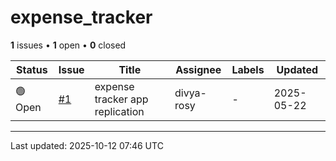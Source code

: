# expense_tracker

**1** issues • **1** open • **0** closed

<div class="github-issue-table-container">
<table class="github-issue-table">
<thead>
<tr>
<th>Status</th>
<th>Issue</th>
<th>Title</th>
<th>Assignee</th>
<th>Labels</th>
<th>Updated</th>
</tr>
</thead>
<tbody>
<tr><td>🟢 Open</td><td><a href='https://github.com/Simtestlab/expense_tracker/issues/1' target='_blank'>#1</a></td><td>expense tracker app replication</td><td>divya-rosy</td><td>-</td><td>2025-05-22</td></tr>
</tbody>
</table>
</div>

---

Last updated: 2025-10-12 07:46 UTC